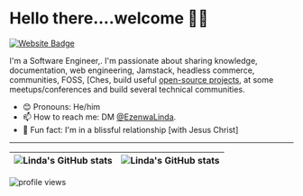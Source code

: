 # Hello there....welcome 👋🏾

[![Website Badge](https://img.shields.io/badge/-Portfolio-3B7EBF?style=for-the-badge&logo=Google-Chrome&logoColor=white&link=https://ezenwalinda.com)](https://ezenwalinda.com)

I'm a Software Engineer,. I'm passionate about sharing knowledge, documentation, web engineering, Jamstack, headless commerce, communities, FOSS, [Ches, build useful [open-source projects](https://github.com/EzenwaLinda), at some meetups/conferences and build several technical communities.

- 😊 Pronouns: He/him
- 📫 How to reach me: DM [@EzenwaLinda](https://twitter.com/funaheadies).
- 💙 Fun fact: I'm in a blissful relationship [with Jesus Christ]

---

| <img align="center" src="https://github-readme-stats.vercel.app/api?username=ezenwalinda&show_icons=true&include_all_commits=true&hide_border=true" alt="Linda's GitHub stats" /> | <img align="center" src="https://github-readme-stats.vercel.app/api/top-langs/?username=ezenwalinda&langs_count=8&layout=compact&hide=php&hide_border=true" alt="Linda's GitHub stats" /> |
| ------------- | ------------- |

<img src="https://gpvc.arturio.dev/Ezenwalinda" alt="profile views">

